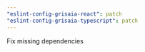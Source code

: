 ```yaml
---
"eslint-config-grisaia-react": patch
"eslint-config-grisaia-typescript": patch
---
```


Fix missing dependencies
